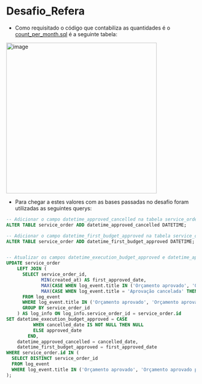 # Desafio_Refera

- Como requisitado o código que contabiliza as quantidades é o <a href="count_per_month.sql">count_per_month.sql</a> é a seguinte tabela:
<img width="400" alt="image" src="https://user-images.githubusercontent.com/88164286/229213490-a092f29c-8744-4994-8265-1d259c2997aa.png">

- Para chegar a estes valores com as bases passadas no desafio foram utilizadas as seguintes querys:
```sql
-- Adicionar o campo datetime_approved_cancelled na tabela service_order
ALTER TABLE service_order ADD datetime_approved_cancelled DATETIME;

-- Adicionar o campo datetime_first_budget_approved na tabela service_order
ALTER TABLE service_order ADD datetime_first_budget_approved DATETIME;


-- Atualizar os campos datetime_execution_budget_approved e datetime_approved_cancelled na tabela service_order
UPDATE service_order
	LEFT JOIN (
	  SELECT service_order_id,
	         MIN(created_at) AS first_approved_date,
	         MAX(CASE WHEN log_event.title IN ('Orçamento aprovado', 'Orçamento aprovado pelo pagador') THEN created_at ELSE NULL END) AS approved_date,
	         MAX(CASE WHEN log_event.title = 'Aprovação cancelada' THEN created_at ELSE NULL END) AS cancelled_date
	  FROM log_event
	  WHERE log_event.title IN ('Orçamento aprovado', 'Orçamento aprovado pelo pagador', 'Aprovação cancelada')
	  GROUP BY service_order_id
	) AS log_info ON log_info.service_order_id = service_order.id
SET datetime_execution_budget_approved = CASE
		  WHEN cancelled_date IS NOT NULL THEN NULL
		  ELSE approved_date
		END,
	datetime_approved_cancelled = cancelled_date,
	datetime_first_budget_approved = first_approved_date
WHERE service_order.id IN (
  SELECT DISTINCT service_order_id
  FROM log_event
  WHERE log_event.title IN ('Orçamento aprovado', 'Orçamento aprovado pelo pagador', 'Aprovação cancelada')
);
